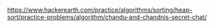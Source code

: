 https://www.hackerearth.com/practice/algorithms/sorting/heap-sort/practice-problems/algorithm/chandu-and-chandnis-secret-chat/
